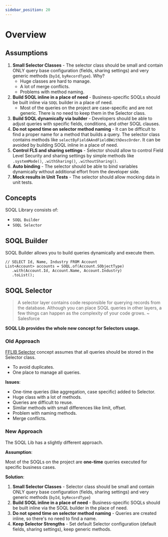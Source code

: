 ```yaml
---
sidebar_position: 20
---
```


# Overview

## Assumptions

1. **Small Selector Classes** - The selector class should be small and contain ONLY query base configuration (fields, sharing settings) and very generic methods (`byId`, `byRecordType`). Why?
   - Huge classes are hard to manage.
   - A lot of merge conflicts.
   - Problems with method naming.
2. **Build SOQL inline in a place of need** - Business-specific SOQLs should be built inline via `SOQL` builder in a place of need.
   - Most of the queries on the project are case-specific and are not generic. There is no need to keep them in the Selector class.
3. **Build SOQL dynamically via builder** - Developers should be able to adjust queries with specific fields, conditions, and other SOQL clauses.
4. **Do not spend time on selector method naming** - It can be difficult to find a proper name for a method that builds a query. The selector class contains methods like `selectByFieldAAndFieldBWithDescOrder`. It can be avoided by building SOQL inline in a place of need.
5. **Control FLS and sharing settings** - Selector should allow to control Field Level Security and sharing settings by simple methods like `.systemMode()`, `.withSharing()`, `.withoutSharing()`.
6. **Auto binding** - The selector should be able to bind variables dynamically without additional effort from the developer side.
7. **Mock results in Unit Tests** - The selector should allow mocking data in unit tests.

## Concepts

SOQL Library consists of:

- `SOQL Builder`
- `SOQL Selector`

## SOQL Builder

SOQL Builder allows you to build queries dynamically and execute them.

```apex
// SELECT Id, Name, Industry FROM Account
List<Account> accounts = SOQL.of(Account.SObjectType)
   .with(Account.Id, Account.Name, Account.Industry)
   .toList();
```

## SOQL Selector

> A selector layer contains code responsible for querying records from the database. Although you can place SOQL queries in other layers, a few things can happen as the complexity of your code grows. ~ Salesforce

**SOQL Lib provides the whole new concept for Selectors usage.**

### Old Approach

[FFLIB Selector](https://github.com/apex-enterprise-patterns/fflib-apex-common/blob/master/sfdx-source/apex-common/main/classes/fflib_SObjectSelector.cls) concept assumes that all queries should be stored in the Selector class.

- To avoid duplicates.
- One place to manage all queries.

**Issues**:
- One-time queries (like aggregation, case specific) added to Selector.
- Huge class with a lot of methods.
- Queries are difficult to reuse.
- Similar methods with small differences like limit, offset.
- Problem with naming methods.
- Merge conflicts.

### New Approach

The SOQL Lib has a slightly different approach.

**Assumption**:

Most of the SOQLs on the project are **one-time** queries executed for specific business cases.

**Solution**:
1. **Small Selector Classes** - Selector class should be small and contain ONLY query base configuration (fields, sharing settings) and very generic methods (`byId`, `byRecordType`)
2. **Build SOQL inline in a place of need** - Business-specific SOQLs should be built inline via the SOQL builder in the place of need.
3. **Do not spend time on selector method naming** - Queries are created inline, so there's no need to find a name.
4. **Keep Selector Strengths** - Set default Selector configuration (default fields, sharing settings), keep generic methods.
